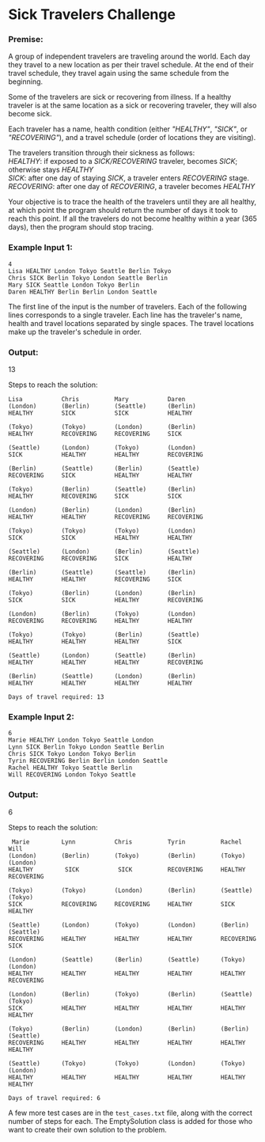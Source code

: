 # Sick Travelers Challenge
### Premise:

A group of independent travelers are traveling around the world. Each day they travel to a new location as per their travel schedule. At the end of their travel schedule, they travel again using the same schedule from the beginning. 

Some of the travelers are sick or recovering from illness. If a healthy traveler is at the same location as a sick or recovering traveler, they will also become sick.

Each traveler has a name, health condition (either *"HEALTHY"*, *"SICK"*, or *"RECOVERING"*), and a travel schedule (order of locations they are visiting).

The travelers transition through their sickness as follows:  
*HEALTHY*: if exposed to a *SICK/RECOVERING* traveler, becomes *SICK*; otherwise stays *HEALTHY*  
*SICK*: after one day of staying *SICK*, a traveler enters *RECOVERING* stage. 
*RECOVERING*: after one day of *RECOVERING*, a traveler becomes *HEALTHY*

Your objective is to trace the health of the travelers until they are all healthy, at which point the program should return the number of days it took to reach this point. If all the travelers do not become healthy within a year (365 days), then the program should stop tracing. 

### Example Input 1:
```
4
Lisa HEALTHY London Tokyo Seattle Berlin Tokyo
Chris SICK Berlin Tokyo London Seattle Berlin
Mary SICK Seattle London Tokyo Berlin
Daren HEALTHY Berlin Berlin London Seattle
```
The first line of the input is the number of travelers. Each of the following lines corresponds to a single traveler. Each line has the traveler's name, health and travel locations separated by single spaces. The travel locations make up the traveler's schedule in order.

### Output:  

13

Steps to reach the solution:
```
Lisa           Chris          Mary           Daren         
(London)       (Berlin)       (Seattle)      (Berlin)       
HEALTHY        SICK           SICK           HEALTHY        

(Tokyo)        (Tokyo)        (London)       (Berlin)       
HEALTHY        RECOVERING     RECOVERING     SICK           

(Seattle)      (London)       (Tokyo)        (London)       
SICK           HEALTHY        HEALTHY        RECOVERING     

(Berlin)       (Seattle)      (Berlin)       (Seattle)      
RECOVERING     SICK           HEALTHY        HEALTHY        

(Tokyo)        (Berlin)       (Seattle)      (Berlin)       
HEALTHY        RECOVERING     SICK           SICK           

(London)       (Berlin)       (London)       (Berlin)       
HEALTHY        HEALTHY        RECOVERING     RECOVERING     

(Tokyo)        (Tokyo)        (Tokyo)        (London)       
SICK           SICK           HEALTHY        HEALTHY        

(Seattle)      (London)       (Berlin)       (Seattle)      
RECOVERING     RECOVERING     SICK           HEALTHY        

(Berlin)       (Seattle)      (Seattle)      (Berlin)       
HEALTHY        HEALTHY        RECOVERING     SICK           

(Tokyo)        (Berlin)       (London)       (Berlin)       
SICK           SICK           HEALTHY        RECOVERING     

(London)       (Berlin)       (Tokyo)        (London)       
RECOVERING     RECOVERING     HEALTHY        HEALTHY        

(Tokyo)        (Tokyo)        (Berlin)       (Seattle)      
HEALTHY        HEALTHY        HEALTHY        SICK           

(Seattle)      (London)       (Seattle)      (Berlin)       
HEALTHY        HEALTHY        HEALTHY        RECOVERING     

(Berlin)       (Seattle)      (London)       (Berlin)       
HEALTHY        HEALTHY        HEALTHY        HEALTHY        

Days of travel required: 13
```




### Example Input 2:

```
6
Marie HEALTHY London Tokyo Seattle London
Lynn SICK Berlin Tokyo London Seattle Berlin
Chris SICK Tokyo London Tokyo Berlin
Tyrin RECOVERING Berlin Berlin London Seattle
Rachel HEALTHY Tokyo Seattle Berlin
Will RECOVERING London Tokyo Seattle
```

### Output: 

6

Steps to reach the solution:
```
 Marie         Lynn           Chris          Tyrin          Rachel         Will          
(London)       (Berlin)       (Tokyo)        (Berlin)       (Tokyo)        (London)       
HEALTHY         SICK           SICK          RECOVERING     HEALTHY        RECOVERING     

(Tokyo)        (Tokyo)        (London)       (Berlin)       (Seattle)      (Tokyo)        
SICK           RECOVERING     RECOVERING     HEALTHY        SICK           HEALTHY        

(Seattle)      (London)       (Tokyo)        (London)       (Berlin)       (Seattle)      
RECOVERING     HEALTHY        HEALTHY        HEALTHY        RECOVERING     SICK           

(London)       (Seattle)      (Berlin)       (Seattle)      (Tokyo)        (London)       
HEALTHY        HEALTHY        HEALTHY        HEALTHY        HEALTHY        RECOVERING     

(London)       (Berlin)       (Tokyo)        (Berlin)       (Seattle)      (Tokyo)        
SICK           HEALTHY        HEALTHY        HEALTHY        HEALTHY        HEALTHY        

(Tokyo)        (Berlin)       (London)       (Berlin)       (Berlin)       (Seattle)      
RECOVERING     HEALTHY        HEALTHY        HEALTHY        HEALTHY        HEALTHY        

(Seattle)      (Tokyo)        (Tokyo)        (London)       (Tokyo)        (London)       
HEALTHY        HEALTHY        HEALTHY        HEALTHY        HEALTHY        HEALTHY

Days of travel required: 6
```

A few more test cases are in the `test_cases.txt` file, along with the correct number of steps for each. The EmptySolution class is added for those who want to create their own solution to the problem.
